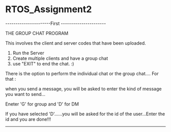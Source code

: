 # RTOS_Assignment2

----------------------First ----------------------

THE GROUP CHAT PROGRAM

This involves the client and server codes that have been uploaded.

1) Run the Server
2) Create multiple clients and have a group chat
3) use "EXIT" to end the chat. :)

There is the option to perform the individual chat or the group chat....
For that :

when you send a message, you will be asked to enter the kind of message you want to send...

Eneter 'G' for group and 'D' for DM

If you have selected 'D'......you will be asked for the id of the user...Enter the id and you are done!!!




---------------------------------------------------------------------------------------------

